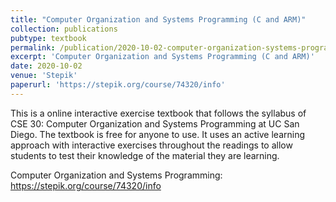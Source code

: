 ```yaml
---
title: "Computer Organization and Systems Programming (C and ARM)"
collection: publications
pubtype: textbook
permalink: /publication/2020-10-02-computer-organization-systems-programming
excerpt: 'Computer Organization and Systems Programming (C and ARM)'
date: 2020-10-02
venue: 'Stepik'
paperurl: 'https://stepik.org/course/74320/info'
---
```


This is a online interactive exercise textbook that follows the syllabus of CSE 30: Computer Organization and Systems Programming at UC San Diego. The textbook is free for anyone to use. It uses an active learning approach with interactive exercises throughout the readings to allow students to test their knowledge of the material they are learning.

Computer Organization and Systems Programming: <a href="https://stepik.org/course/74320/info" target="_blank">https://stepik.org/course/74320/info</a>